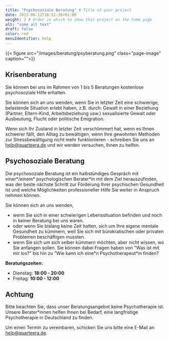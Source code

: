 ```yaml
---
title: "Psychosoziale Beratung" # Title of your project
date: 2023-06-12T16:51:38+01:00
weight: 2 # Order in which to show this project on the home page
alt: "some alt text"
draft: false
color: red
menuIdentifier: help
---
```


{{< figure src="/images/beratung/psyberatung.png" class="page-image" caption="">}}

## Krisenberatung

Sie können bei uns im Rahmen von 1 bis 5 Beratungen kostenlose psychosoziale Hilfe erhalten.

Sie können sich an uns wenden, wenn Sie in letzter Zeit eine schwierige, belastende Situation erlebt haben, z.B. durch:
Gewalt in einer Beziehung (Partner, Eltern-Kind, Arbeitsbeziehung usw.)
sexualisierte Gewalt oder Ausbeutung;
Flucht oder politische Emigration.

Wenn sich Ihr Zustand in letzter Zeit verschlimmert hat, wenn es Ihnen schwerer fällt, den Alltag zu bewältigen, wenn Ihre gewohnten Methoden zur Stressbewältigung nicht mehr funktionieren - schreiben Sie uns an help@quarteera.de und wir werden versuchen, Ihnen zu helfen.


## Psychosoziale Beratung

Die psychosoziale Beratung ist ein halbstündiges Gespräch mit einer\*/einem\* psychologischen Berater*in mit dem Ziel herauszufinden, was der beste nächste Schritt zur Förderung Ihrer psychischen Gesundheit ist und welche Möglichkeiten professioneller Hilfe Sie weiter in Anspruch nehmen können. 

Sie können sich an uns wenden,
* wenn Sie sich in einer schwierigen Lebenssituation befinden und noch in keiner Beratung bei uns waren.
* oder wenn Sie bislang keine Zeit hatten, sich um Ihre eigene mentale Gesundheit zu kümmern, weil Sie sich mit bürokratischen oder privaten Problemen beschäftigen mussten.
* wenn Sie sich um sich selber kümmern möchten, aber nicht wissen, wo Sie anfangen sollen. Sie können dabei Fragen haben von "Was ist mit mir los?" bis hin zu "Wie kann ich eine*n Psychotherapeut\*in finden?

**Beratungszeiten:**
* Dienstag: **18:00 - 20:00**
* Freitag: **10:00 - 12:00**
                    

## Achtung
Bitte beachten Sie, dass unser Beratungsangebot keine Psychotherapie ist. Unsere Berater*innen helfen Ihnen bei Bedarf, eine langfristige Psychotherapie in Deutschland zu finden. 

Um einen Termin zu vereinbaren, schicken Sie uns bitte eine E-Mail an help@quarteera.de.